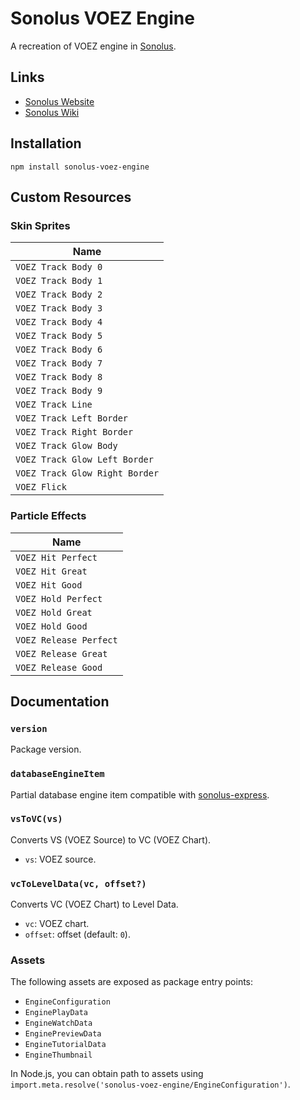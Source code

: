 # Sonolus VOEZ Engine

A recreation of VOEZ engine in [Sonolus](https://sonolus.com).

## Links

- [Sonolus Website](https://sonolus.com)
- [Sonolus Wiki](https://github.com/NonSpicyBurrito/sonolus-wiki)

## Installation

```
npm install sonolus-voez-engine
```

## Custom Resources

### Skin Sprites

| Name                           |
| ------------------------------ |
| `VOEZ Track Body 0`            |
| `VOEZ Track Body 1`            |
| `VOEZ Track Body 2`            |
| `VOEZ Track Body 3`            |
| `VOEZ Track Body 4`            |
| `VOEZ Track Body 5`            |
| `VOEZ Track Body 6`            |
| `VOEZ Track Body 7`            |
| `VOEZ Track Body 8`            |
| `VOEZ Track Body 9`            |
| `VOEZ Track Line`              |
| `VOEZ Track Left Border`       |
| `VOEZ Track Right Border`      |
| `VOEZ Track Glow Body`         |
| `VOEZ Track Glow Left Border`  |
| `VOEZ Track Glow Right Border` |
| `VOEZ Flick`                   |

### Particle Effects

| Name                   |
| ---------------------- |
| `VOEZ Hit Perfect`     |
| `VOEZ Hit Great`       |
| `VOEZ Hit Good`        |
| `VOEZ Hold Perfect`    |
| `VOEZ Hold Great`      |
| `VOEZ Hold Good`       |
| `VOEZ Release Perfect` |
| `VOEZ Release Great`   |
| `VOEZ Release Good`    |

## Documentation

### `version`

Package version.

### `databaseEngineItem`

Partial database engine item compatible with [sonolus-express](https://github.com/NonSpicyBurrito/sonolus-express).

### `vsToVC(vs)`

Converts VS (VOEZ Source) to VC (VOEZ Chart).

- `vs`: VOEZ source.

### `vcToLevelData(vc, offset?)`

Converts VC (VOEZ Chart) to Level Data.

- `vc`: VOEZ chart.
- `offset`: offset (default: `0`).

### Assets

The following assets are exposed as package entry points:

- `EngineConfiguration`
- `EnginePlayData`
- `EngineWatchData`
- `EnginePreviewData`
- `EngineTutorialData`
- `EngineThumbnail`

In Node.js, you can obtain path to assets using `import.meta.resolve('sonolus-voez-engine/EngineConfiguration')`.
